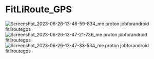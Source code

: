 # FitLiRoute_GPS
![Screenshot_2023-06-26-13-46-59-834_me proton jobforandroid fitliroutegps](https://github.com/Galyminsky/FitLiRoute_GPS/assets/82653197/de3cdf52-9b6b-47f8-bc62-8d2aaeb0be00)
![Screenshot_2023-06-26-13-47-21-736_me proton jobforandroid fitliroutegps](https://github.com/Galyminsky/FitLiRoute_GPS/assets/82653197/4bd76ff4-308d-44ca-a6a8-c3f23344dde3)
![Screenshot_2023-06-26-13-47-33-534_me proton jobforandroid fitliroutegps](https://github.com/Galyminsky/FitLiRoute_GPS/assets/82653197/18173126-04e3-4487-8885-0b2ebd980c48)
